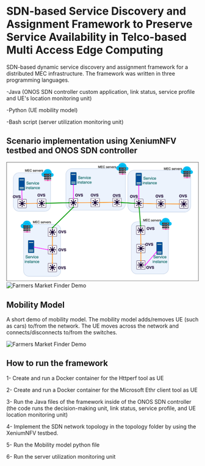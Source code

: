 # SDN-based Service Discovery and Assignment Framework to Preserve Service Availability in Telco-based Multi Access Edge Computing

SDN-based dynamic service discovery and
assignment framework for a distributed MEC infrastructure. The framework was written in three programming languages.

-Java (ONOS SDN controller custom application, link status, service profile and UE's location monitoring unit)

-Python (UE mobility model)

-Bash script (server utilization monitoring unit)


## Scenario implementation using XeniumNFV testbed and ONOS SDN controller
![image](Scenario1.png)
![Farmers Market Finder Demo](Topology.gif)

## Mobility Model
A short demo of mobility model. The mobility model adds/removes UE (such as cars) to/from the network. The UE moves across the network and connects/disconnects to/from the switches.  

![Farmers Market Finder Demo](Mobility.gif)




## How to run the framework
1- Create and run a Docker container for the Httperf tool as UE

2- Create and run a Docker container for the Microsoft Ethr client tool as UE

3- Run the Java files of the framework inside of the ONOS SDN controller (the code runs the decision-making unit, link status, service profile, and UE location monitoring unit)

4- Implement the SDN network topology in the topology folder by using the XeniumNFV testbed.

5- Run the Mobility model python file

6- Run the server utilization monitoring unit




